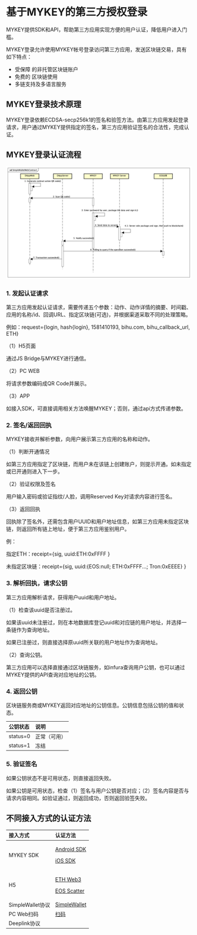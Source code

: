 # 基于MYKEY的第三方授权登录

MYKEY提供SDK和API，帮助第三方应用实现方便的用户认证，降低用户进入门槛。

MYKEY登录允许使用MYKEY帐号登录访问第三方应用，发送区块链交易，具有如下特点：

* 受保障 的非托管区块链账户
* 免费的 区块链使用
* 多链支持及多语言服务

## MYKEY登录技术原理

MYKEY登录依赖ECDSA-secp256k1的签名和验签方法。由第三方应用发起登录请求，用户通过MYKEY提供指定的签名，第三方应用验证签名的合法性，完成认证。

## MYKEY登录认证流程

![](.gitbook/assets/image%20%284%29.png)

### 1. 发起认证请求

第三方应用发起认证请求，需要传递五个参数：动作、动作详情的摘要、时间戳、应用的名称/id、回调URL、指定区块链\(可选\)，并根据渠道采取不同的处理策略。

例如：request={login, hash{login}, 1581410193, bihu.com, bihu\_callback\_url, ETH}

（1）H5页面

通过JS Bridge与MYKEY进行通信。

（2）PC WEB

将请求参数编码成QR Code并展示。

（3）APP

如接入SDK，可直接调用相关方法唤醒MYKEY；否则，通过api方式传递参数。  


### 2. 签名/返回回执

MYKEY接收并解析参数，向用户展示第三方应用的名称和动作。

（1）判断开通情况

如第三方应用指定了区块链，而用户未在该链上创建账户，则提示开通。如未指定或已开通则进入下一步。

（2）验证权限及签名

用户输入密码或验证指纹/人脸，调用Reserved Key对请求内容进行签名。

（3）返回回执

回执除了签名外，还需包含用户UUID和用户地址信息，如第三方应用未指定区块链，则返回所有链上地址，便于第三方应用鉴别用户。

例：

指定ETH：receipt={sig, uuid:ETH:0xFFFF }

未指定区块链：receipt={sig, uuid:{EOS:null; ETH:0xFFFF...; Tron:0xEEEE}  }

### 3. 解析回执，请求公钥

第三方应用解析请求，获得用户uuid和用户地址。

（1）检查该uuid是否注册过。

如果该uuid未注册过，则在本地数据库登记uuid和对应链的用户地址，并选择一条链作为查询地址。

如果已注册过，则直接选择原uuid所关联的用户地址作为查询地址。

（2）查询公钥。

第三方应用可以选择直接通过区块链服务，如infura查询用户公钥，也可以通过MYKEY提供的API查询对应地址的公钥。

### 4. 返回公钥

区块链服务商或MYKEY返回对应地址的公钥信息。公钥信息包括公钥的值和状态。

| 公钥状态 | 说明 |
| :--- | :--- |
| status=0 | 正常（可用） |
| status=1 | 冻结 |

### 5. 验证签名

如果公钥状态不是可用状态，则直接返回失败。

如果公钥是可用状态，检查（1）签名与用户公钥是否对应；（2）签名内容是否与请求内容相同。如验证通过，则返回成功，否则返回验签失败。

## 不同接入方式的认证方法

<table>
  <thead>
    <tr>
      <th style="text-align:left">&#x63A5;&#x5165;&#x65B9;&#x5F0F;</th>
      <th style="text-align:left">&#x8BA4;&#x8BC1;&#x65B9;&#x6CD5;</th>
    </tr>
  </thead>
  <tbody>
    <tr>
      <td style="text-align:left">MYKEY SDK</td>
      <td style="text-align:left">
        <p><a href="integrate-with-mykey/integration-android/transfer.md">Android SDK</a>
        </p>
        <p><a href="integrate-with-mykey/integration-ios/transfer.md">iOS SDK</a>
        </p>
      </td>
    </tr>
    <tr>
      <td style="text-align:left">H5</td>
      <td style="text-align:left">
        <p><a href="integrate-with-mykey/h5/eth.md#mykey-yan-qian-fang-shi">ETH Web3</a>
        </p>
        <p><a href="integrate-with-mykey/h5/eos.md#mykey-yan-qian-fang-shi">EOS Scatter</a>
        </p>
      </td>
    </tr>
    <tr>
      <td style="text-align:left">SimpleWallet&#x534F;&#x8BAE;</td>
      <td style="text-align:left"><a href="integrate-with-mykey/simplewallet/#qian-ming">SimpleWallet</a>
      </td>
    </tr>
    <tr>
      <td style="text-align:left">PC Web&#x626B;&#x7801;</td>
      <td style="text-align:left"><a href="integrate-with-mykey/simplewallet/scan.md#qian-ming">&#x626B;&#x7801;</a>
      </td>
    </tr>
    <tr>
      <td style="text-align:left">Deeplink&#x534F;&#x8BAE;</td>
      <td style="text-align:left"></td>
    </tr>
  </tbody>
</table>


